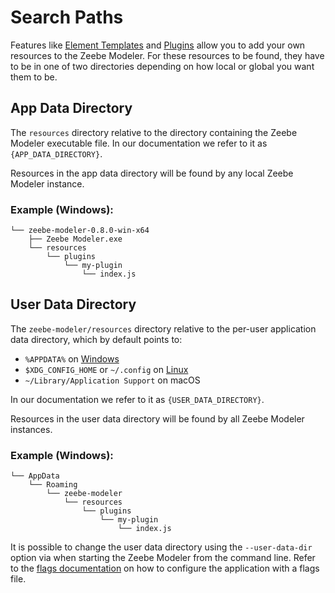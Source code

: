 # Search Paths

Features like [Element Templates](../element-templates) and [Plugins](../plugins) allow you to add your own resources to the Zeebe Modeler. For these resources to be found, they have to be in one of two directories depending on how local or global you want them to be.

## App Data Directory

The `resources` directory relative to the directory containing the Zeebe Modeler executable file. In our documentation we refer to it as `{APP_DATA_DIRECTORY}`.

Resources in the app data directory will be found by any local Zeebe Modeler instance.

### Example (Windows):

```
└── zeebe-modeler-0.8.0-win-x64
    ├── Zeebe Modeler.exe
    └── resources
        └── plugins
            └── my-plugin
                └── index.js
```

## User Data Directory

The `zeebe-modeler/resources` directory relative to the per-user application data directory, which by default points to:

* `%APPDATA%` on [Windows](https://www.pcworld.com/article/2690709/whats-in-the-hidden-windows-appdata-folder-and-how-to-find-it-if-you-need-it.html)
* `$XDG_CONFIG_HOME` or `~/.config` on [Linux](https://wiki.archlinux.org/index.php/XDG_user_directories)
* `~/Library/Application Support` on macOS

In our documentation we refer to it as `{USER_DATA_DIRECTORY}`.

Resources in the user data directory will be found by all Zeebe Modeler instances.

### Example (Windows):

```
└── AppData
    └── Roaming
        └── zeebe-modeler
            └── resources
                └── plugins
                    └── my-plugin
                        └── index.js
```

It is possible to change the user data directory using the `--user-data-dir` option via when starting the Zeebe Modeler from the command line. Refer to the [flags documentation](../flags) on how to configure the application with a flags file.
